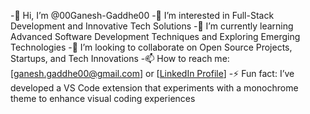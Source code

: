 -👋 Hi, I’m @00Ganesh-Gaddhe00
-👀 I’m interested in Full-Stack Development and Innovative Tech Solutions
-🌱 I’m currently learning Advanced Software Development Techniques and Exploring Emerging Technologies
-💞️ I’m looking to collaborate on Open Source Projects, Startups, and Tech Innovations
-📫 How to reach me: [ganesh.gaddhe00@gmail.com] or [[LinkedIn Profile](https://www.linkedin.com/in/ganesh-gaddhe-b48843322/)]
-⚡ Fun fact: I’ve developed a VS Code extension that experiments with a monochrome theme to enhance visual coding experiences
<!---
00Ganesh-Gaddhe00/00Ganesh-Gaddhe00 is a ✨ special ✨ repository because its `README.md` (this file) appears on your GitHub profile.
You can click the Preview link to take a look at your changes.
--->
